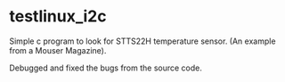 # testlinux_i2c

Simple c program to look for STTS22H temperature sensor. (An example from a Mouser Magazine).

Debugged and fixed the bugs from the source code.
